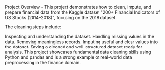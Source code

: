 Project Overview -
This project demonstrates how to clean, impute, and prepare financial data from the Kaggle dataset "200+ Financial Indicators of US Stocks (2014–2018)", focusing on the 2018 dataset.

The cleaning steps include:

Inspecting and understanding the dataset.
Handling missing values in the data.
Removing meaningless records.
Imputing useful and clear values into the dataset.
Saving a cleaned and well-structured dataset ready for analysis.
This project showcases fundamental data cleaning skills using Python and pandas and is a strong example of real-world data preprocessing in the finance domain.
